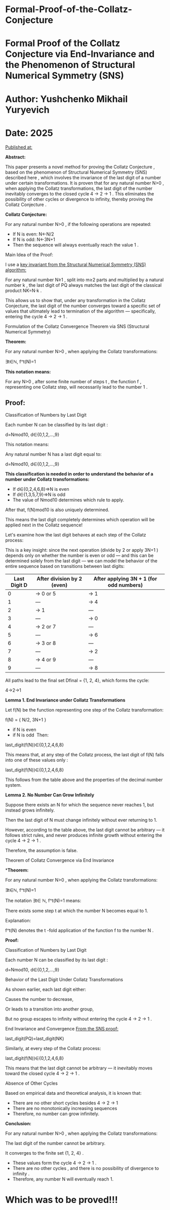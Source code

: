 # Formal-Proof-of-the-Collatz-Conjecture

# Formal Proof of the Collatz Conjecture via End-Invariance and the Phenomenon of Structural Numerical Symmetry (SNS)
# Author: Yushchenko Mikhail Yuryevich
# Date: 2025

[Published at:](https://github.com/Misha0966/Formal-Proof-of-the-Collatz-Conjecture/edit/main/README.md)

**Abstract:**

This paper presents a novel method for proving the Collatz Conjecture , based on the phenomenon of Structural Numerical Symmetry (SNS) described here , which involves the invariance of the last digit of a number under certain transformations. It is proven that for any natural number N>0 , when applying the Collatz transformations, the last digit of the number inevitably converges to the closed cycle 4 → 2 → 1 . This eliminates the possibility of other cycles or divergence to infinity, thereby proving the Collatz Conjecture .

**Collatz Conjecture:**

For any natural number N>0 , if the following operations are repeated:

- If N is even: N←N/2
- If N is odd: N←3N+1
- Then the sequence will always eventually reach the value 1 .

Main Idea of the Proof:

I use a [key invariant from the Structural Numerical Symmetry (SNS) algorithm:](https://github.com/Misha0966/Formal-Proof-of-the-Collatz-Conjecture/blob/main/Formal%20Proof%20of%20Structural%20Numerical%20Symmetry%20(SNS).md)

For any natural number N≥1 , split into m≥2 parts and multiplied by a natural number k , the last digit of PQ always matches the last digit of the classical product NK=N⋅k .

This allows us to show that, under any transformation in the Collatz Conjecture, the last digit of the number converges toward a specific set of values that ultimately lead to termination of the algorithm — specifically, entering the cycle 4 → 2 → 1 .

Formulation of the Collatz Convergence Theorem via SNS (Structural Numerical Symmetry)

**Theorem:**

For any natural number N>0 , when applying the Collatz transformations:

∃t∈ℕ, f^t(N)=1

**This notation means:**

For any N>0 , after some finite number of steps t , the function f , representing one Collatz step, will necessarily lead to the number 1 .

## Proof:

Classification of Numbers by Last Digit

Each number N can be classified by its last digit :

d=Nmod10,   d∈{0,1,2,...,9}

This notation means:

Any natural number N has a last digit equal to:

d=Nmod10,  d∈{0,1,2,...,9}

**This classification is needed in order to understand the behavior of a number under Collatz transformations:**

- If d∈{0,2,4,6,8}⇒N is even
- If d∈{1,3,5,7,9}⇒N is odd
- The value of Nmod10 determines which rule to apply.

After that, f(N)mod10 is also uniquely determined.

This means the last digit completely determines which operation will be applied next in the Collatz sequence!

Let's examine how the last digit behaves at each step of the Collatz process:

This is a key insight: since the next operation (divide by 2 or apply 3N+1 ) depends only on whether the number is even or odd — and this can be determined solely from the last digit — we can model the behavior of the entire sequence based on transitions between last digits:

|Last Digit D|After division by 2 (even)|After applying 3N + 1 (for odd numbers)|
|------------|--------------------------|---------------------------------------|
| 0 | → 0 or 5 | → 1 |
| 1 | — | → 4 |
| 2 | → 1 | — |
| 3 | — | → 0 |
| 4 | → 2 or 7 | — |
| 5 | — | → 6 |
| 6 | → 3 or 8 | — |
| 7 | — | → 2 |
| 8 | → 4 or 9 | — |
| 9 | — | → 8 |

All paths lead to the final set Dfinal = {1, 2, 4}, which forms the cycle:

4→2→1

**Lemma 1. End Invariance under Collatz Transformations**

Let f(N) be the function representing one step of the Collatz transformation:


f(N) = { N/2, 3N+1 }
- if N is even
- if N is odd
​​
Then:

last_digit(f(N))∈{0,1,2,4,6,8}

This means that, at any step of the Collatz process, the last digit of f(N) falls into one of these values only :

last_digit(f(N))∈{0,1,2,4,6,8}

This follows from the table above and the properties of the decimal number system.


**Lemma 2. No Number Can Grow Infinitely**

Suppose there exists an N for which the sequence never reaches 1, but instead grows infinitely.

Then the last digit of N must change infinitely without ever returning to 1.

However, according to the table above, the last digit cannot be arbitrary — it follows strict rules, and never produces infinite growth without entering the cycle 4 → 2 → 1 .

Therefore, the assumption is false.

Theorem of Collatz Convergence via End Invariance

***Theorem:**

For any natural number N>0 , when applying the Collatz transformations:

∃t∈ℕ, f^t(N)=1

The notation ∃t∈ ℕ, f^t(N)=1 means:

There exists some step t at which the number N becomes equal to 1.

Explanation:

f^t(N) denotes the t -fold application of the function f to the number N .

**Proof:**

Classification of Numbers by Last Digit

Each number N can be classified by its last digit :

d=Nmod10,  d∈{0,1,2,...,9}

Behavior of the Last Digit Under Collatz Transformations

As shown earlier, each last digit either:

Causes the number to decrease,

Or leads to a transition into another group,

But no group escapes to infinity without entering the cycle 4 → 2 → 1 .

End Invariance and Convergence
[From the SNS proof:](https://github.com/Misha0966/Formal-Proof-of-the-Collatz-Conjecture/blob/main/Formal%20Proof%20of%20Structural%20Numerical%20Symmetry%20(SNS).md)

last_digit(PQ)=last_digit(NK)

Similarly, at every step of the Collatz process:

last_digit(f(N))∈{0,1,2,4,6,8}

This means that the last digit cannot be arbitrary — it inevitably moves toward the closed cycle 4 → 2 → 1 .

Absence of Other Cycles

Based on empirical data and theoretical analysis, it is known that:

- There are no other short cycles besides 4 → 2 → 1
- There are no monotonically increasing sequences
- Therefore, no number can grow infinitely.

**Conclusion:**

For any natural number N>0 , when applying the Collatz transformations:

The last digit of the number cannot be arbitrary.

It converges to the finite set {1, 2, 4} .

- These values form the cycle 4 → 2 → 1 .
- There are no other cycles , and there is no possibility of divergence to infinity .
- Therefore, any number N will eventually reach 1.

# Which was to be proved!!!
